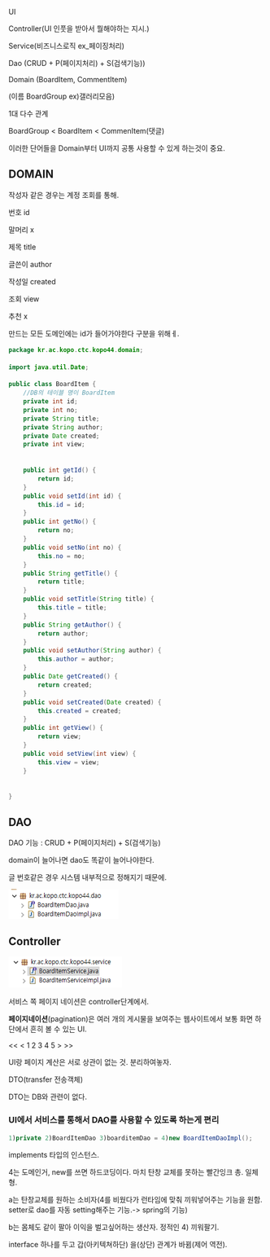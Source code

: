 UI

Controller(UI 인풋을 받아서 뭘해야하는 지시.)

Service(비즈니스로직 ex_페이징처리)

Dao (CRUD + P(페이지처리) + S(검색기능))

Domain (BoardItem, CommentItem)

(이름 BoardGroup ex)갤러리모음)



1대 다수 관계

BoardGroup < BoardItem < CommenItem(댓글)



이러한 단어들을 Domain부터 UI까지 공통 사용할 수 있게 하는것이 중요.



## DOMAIN

작성자 같은 경우는 계정 조회를 통해.

번호 id

말머리 x

제목 title

글쓴이 author

작성일 created

조회 view

추천 x



만드는 모든 도메인에는 id가 들어가야한다 구분을 위해ㅔ.

```java
package kr.ac.kopo.ctc.kopo44.domain;

import java.util.Date;

public class BoardItem {
	//DB의 테이블 명이 BoardItem
	private int id;
	private int no;
	private String title;
	private String author;
	private Date created;
	private int view;
	
	
	public int getId() {
		return id;
	}
	public void setId(int id) {
		this.id = id;
	}
	public int getNo() {
		return no;
	}
	public void setNo(int no) {
		this.no = no;
	}
	public String getTitle() {
		return title;
	}
	public void setTitle(String title) {
		this.title = title;
	}
	public String getAuthor() {
		return author;
	}
	public void setAuthor(String author) {
		this.author = author;
	}
	public Date getCreated() {
		return created;
	}
	public void setCreated(Date created) {
		this.created = created;
	}
	public int getView() {
		return view;
	}
	public void setView(int view) {
		this.view = view;
	}
	
	
}

```



## DAO

DAO 기능 : CRUD + P(페이지처리) + S(검색기능)

domain이 늘어나면 dao도 똑같이 늘어나야한다. 



글 번호같은 경우 시스템 내부적으로 정해지기 때문에.

![image-20220616134843441](../images/Untitled/image-20220616134843441.png)



## Controller

![image-20220616134850188](image-20220616134850188.png)

서비스 쪽 페이지 네이션은 controller단계에서.

**페이지네이션**(pagination)은 여러 개의 게시물을 보여주는 웹사이트에서 보통 화면 하단에서 흔히 볼 수 있는 UI. 

<<	<	1 2 3 4 5	>	>>

UI랑 페이지 계산은 서로 상관이 없는 것. 분리하여놓자.



DTO(transfer 전송객체)

DTO는 DB와 관련이 없다.





### UI에서 서비스를 통해서 DAO를 사용할 수 있도록 하는게 편리



```java
1)private 2)BoardItemDao 3)boarditemDao = 4)new BoardItemDaoImpl();
```

implements 타입의 인스턴스.

4는 도메인거, new를 쓰면 하드코딩이다. 마치 탄창 교체를 못하는 빨간잉크 총. 일체형.

a는 탄창교체를 원하는 소비자(4를 비웠다가 런타임에 맞춰 끼워넣어주는 기능을 원함. setter로 dao를 자동 setting해주는 기능.-> spring의 기능)

b는 몸체도 같이 팔아 이익을 벌고싶어하는 생산자. 정적인 4) 끼워팔기.





interface 하나를 두고 갑(아키텍쳐하단) 을(상단) 관계가 바뀜(제어 역전).



